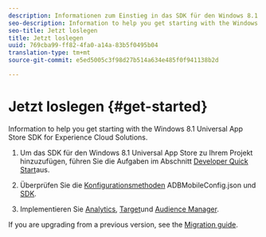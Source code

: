 ```yaml
---
description: Informationen zum Einstieg in das SDK für den Windows 8.1 Universal App Store für Experience Cloud-Lösungen.
seo-description: Information to help you get starting with the Windows 8.1 Universal App Store SDK for Experience Cloud Solutions.
seo-title: Jetzt loslegen
title: Jetzt loslegen
uuid: 769cba99-ff82-4fa0-a14a-83b5f0495b04
translation-type: tm+mt
source-git-commit: e5ed5005c3f98d27b514a634e485f0f941138b2d

---
```



# Jetzt loslegen {#get-started}

Information to help you get starting with the Windows 8.1 Universal App Store SDK for Experience Cloud Solutions.

1. Um das SDK für den Windows 8.1 Universal App Store zu Ihrem Projekt hinzuzufügen, führen Sie die Aufgaben im Abschnitt [Developer Quick Start](/help/windows-appstore/c-getting-started/dev-qs.md)aus.

1. Überprüfen Sie die [Konfigurationsmethoden](/help/windows-appstore/c-configuration/c.json.md) ADBMobileConfig.json und [SDK](/help/windows-appstore/c-configuration/methods.md).

1. Implementieren Sie [Analytics](/help/windows-appstore/analytics/analytics.md), [Target](/help/windows-appstore/target/target-methods.md)und [Audience Manager](/help/windows-appstore/audiencemgmt/audience-manager-methods.md).

If you are upgrading from a previous version, see the [Migration guide](/help/windows-appstore/migration-v3.md).
